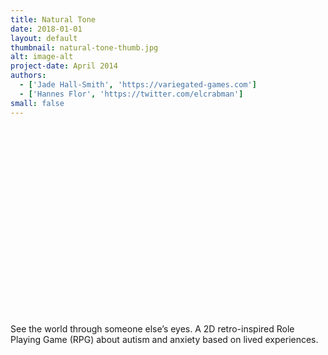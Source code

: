```yaml
---
title: Natural Tone
date: 2018-01-01
layout: default
thumbnail: natural-tone-thumb.jpg
alt: image-alt
project-date: April 2014
authors:
  - ['Jade Hall-Smith', 'https://variegated-games.com']
  - ['Hannes Flor', 'https://twitter.com/elcrabman']
small: false
---
```

<iframe width="560" height="315" data-src-lazy="https://www.youtube.com/embed/PdLEgKu6idU" frameborder="0" allow="autoplay; encrypted-media" allowfullscreen></iframe>
See the world through someone else’s eyes. A 2D retro-inspired Role Playing Game (RPG) about autism and anxiety based on lived experiences.
